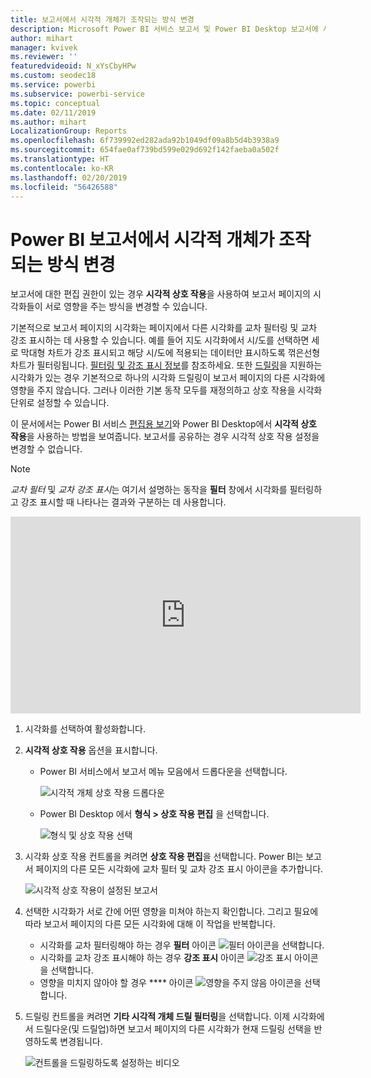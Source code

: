 ```yaml
---
title: 보고서에서 시각적 개체가 조작되는 방식 변경
description: Microsoft Power BI 서비스 보고서 및 Power BI Desktop 보고서에 시각적 상호 작용을 설정하는 방법에 대한 설명서입니다.
author: mihart
manager: kvivek
ms.reviewer: ''
featuredvideoid: N_xYsCbyHPw
ms.custom: seodec18
ms.service: powerbi
ms.subservice: powerbi-service
ms.topic: conceptual
ms.date: 02/11/2019
ms.author: mihart
LocalizationGroup: Reports
ms.openlocfilehash: 6f739992ed282ada92b1049df09a8b5d4b3938a9
ms.sourcegitcommit: 654fae0af739bd599e029d692f142faeba0a502f
ms.translationtype: HT
ms.contentlocale: ko-KR
ms.lasthandoff: 02/20/2019
ms.locfileid: "56426588"
---
```

# <a name="change-how-visuals-interact-in-a-power-bi-report"></a>Power BI 보고서에서 시각적 개체가 조작되는 방식 변경
보고서에 대한 편집 권한이 있는 경우 **시각적 상호 작용**을 사용하여 보고서 페이지의 시각화들이 서로 영향을 주는 방식을 변경할 수 있습니다. 

기본적으로 보고서 페이지의 시각화는 페이지에서 다른 시각화를 교차 필터링 및 교차 강조 표시하는 데 사용할 수 있습니다.
예를 들어 지도 시각화에서 시/도를 선택하면 세로 막대형 차트가 강조 표시되고 해당 시/도에 적용되는 데이터만 표시하도록 꺾은선형 차트가 필터링됩니다.
[필터링 및 강조 표시 정보](power-bi-reports-filters-and-highlighting.md)를 참조하세요. 또한 [드릴링](consumer/end-user-drill.md)을 지원하는 시각화가 있는 경우 기본적으로 하나의 시각화 드릴링이 보고서 페이지의 다른 시각화에 영향을 주지 않습니다. 그러나 이러한 기본 동작 모두를 재정의하고 상호 작용을 시각화 단위로 설정할 수 있습니다.

이 문서에서는 Power BI 서비스 [편집용 보기](service-interact-with-a-report-in-editing-view.md)와 Power BI Desktop에서 **시각적 상호 작용**을 사용하는 방법을 보여줍니다. 보고서를 공유하는 경우 시각적 상호 작용 설정을 변경할 수 없습니다.

> [!NOTE]
> *교차 필터* 및 *교차 강조 표시*는 여기서 설명하는 동작을 **필터** 창에서 시각화를 필터링하고 강조 표시할 때 나타나는 결과와 구분하는 데 사용합니다.  
> 
> 

<iframe width="560" height="315" src="https://www.youtube.com/embed/N_xYsCbyHPw?list=PL1N57mwBHtN0JFoKSR0n-tBkUJHeMP2cP" frameborder="0" allowfullscreen></iframe>

1. 시각화를 선택하여 활성화합니다.  
2. **시각적 상호 작용** 옵션을 표시합니다.
    - Power BI 서비스에서 보고서 메뉴 모음에서 드롭다운을 선택합니다.

       ![시각적 개체 상호 작용 드롭다운](media/service-reports-visual-interactions/power-bi-visual-interaction.png)

    - Power BI Desktop 에서 **형식 > 상호 작용 편집** 을 선택합니다.

        ![형식 및 상호 작용 선택](media/service-reports-visual-interactions/pbi-visual-interaction-desktop.png)

3. 시각화 상호 작용 컨트롤을 켜려면 **상호 작용 편집**을 선택합니다. Power BI는 보고서 페이지의 다른 모든 시각화에 교차 필터 및 교차 강조 표시 아이콘을 추가합니다.
   
    ![시각적 상호 작용이 설정된 보고서](media/service-reports-visual-interactions/power-bi-icons-on.png)
3. 선택한 시각화가 서로 간에 어떤 영향을 미쳐야 하는지 확인합니다.  그리고 필요에 따라 보고서 페이지의 다른 모든 시각화에 대해 이 작업을 반복합니다.
   
   * 시각화를 교차 필터링해야 하는 경우 **필터** 아이콘 ![필터 아이콘](media/service-reports-visual-interactions/pbi-filter-icon-outlined.png)을 선택합니다.
   * 시각화를 교차 강조 표시해야 하는 경우 **강조 표시** 아이콘 ![강조 표시 아이콘](media/service-reports-visual-interactions/pbi-highlight-icon-outlined.png)을 선택합니다.
   * 영향을 미치지 않아야 할 경우 **** 아이콘 ![영향을 주지 않음 아이콘](media/service-reports-visual-interactions/pbi-noimpact-icon-outlined.png)을 선택합니다.

4. 드릴링 컨트롤을 켜려면 **기타 시각적 개체 드릴 필터링**을 선택합니다.  이제 시각화에서 드릴다운(및 드릴업)하면 보고서 페이지의 다른 시각화가 현재 드릴링 선택을 반영하도록 변경됩니다. 

   ![컨트롤을 드릴링하도록 설정하는 비디오](media/service-reports-visual-interactions/drill2.gif)

